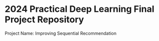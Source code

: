 # 2024 Practical Deep Learning Final Project Repository

Project Name: Improving Sequential Recommendation
